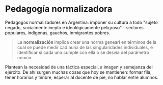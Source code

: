 # Pedagogía normalizadora

Pedagogos normalizadores en Argentina: imponer su cultura a todo "sujeto negado, socialmente inepto e ideológicamente peligroso" - sectores populares, indígenas, gauchos, inmigrantes pobres.

> La **normalización** implica crear una norma genearl en términos de la cual se puede medir cad auna de las singularidades individuales, e identificar si cada uno cumple con ella o se desvía del parámetro común.

Plantean la necesidad de una táctica especial, a imagen y semejanza del ejército. De ahí surgen muchas cosas que hoy se mantienen: formar fila, tener horarios y timbre, esperar al docente de pie, no hablar entre alumnos.
